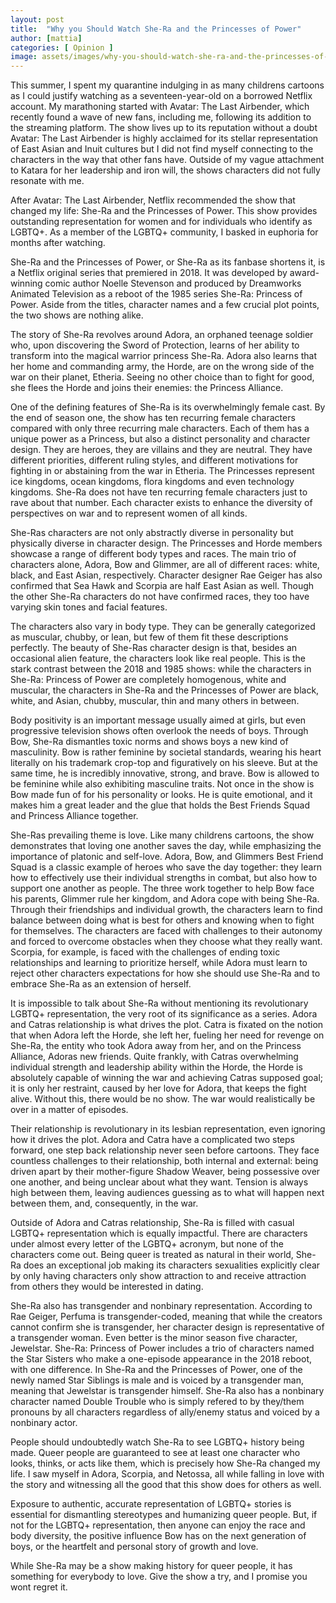 ```yaml
---
layout: post
title:  "Why you Should Watch She-Ra and the Princesses of Power"
author: [mattia]
categories: [ Opinion ]
image: assets/images/why-you-should-watch-she-ra-and-the-princesses-of-power.jpg
---
```


This summer, I spent my quarantine indulging in as many childrens cartoons as I could justify watching as a seventeen-year-old on a borrowed Netflix account. My marathoning started with Avatar: The Last Airbender, which recently found a wave of new fans, including me, following its addition to the streaming platform. The show lives up to its reputation without a doubt  Avatar: The Last Airbender is highly acclaimed for its stellar representation of East Asian and Inuit cultures  but I did not find myself connecting to the characters in the way that other fans have. Outside of my vague attachment to Katara for her leadership and iron will, the shows characters did not fully resonate with me. 

After Avatar: The Last Airbender, Netflix recommended the show that changed my life: She-Ra and the Princesses of Power. This show provides outstanding representation for women and for individuals who identify as LGBTQ+. As a member of the LGBTQ+ community, I basked in euphoria for months after watching.

She-Ra and the Princesses of Power, or She-Ra as its fanbase shortens it, is a Netflix original series that premiered in 2018. It was developed by award-winning comic author Noelle Stevenson and produced by Dreamworks Animated Television as a reboot of the 1985 series She-Ra: Princess of Power. Aside from the titles, character names and a few crucial plot points, the two shows are nothing alike. 

The story of She-Ra revolves around Adora, an orphaned teenage soldier who, upon discovering the Sword of Protection, learns of her ability to transform into the magical warrior princess She-Ra. Adora also learns that her home and commanding army, the Horde, are on the wrong side of the war on their planet, Etheria. Seeing no other choice than to fight for good, she flees the Horde and joins their enemies: the Princess Alliance. 

One of the defining features of She-Ra is its overwhelmingly female cast. By the end of season one, the show has ten recurring female characters compared with only three recurring male characters. Each of them has a unique power as a Princess, but also a distinct personality and character design. They are heroes, they are villains and they are neutral. They have different priorities, different ruling styles, and different motivations for fighting in or abstaining from the war in Etheria. The Princesses represent ice kingdoms, ocean kingdoms, flora kingdoms and even technology kingdoms. She-Ra does not have ten recurring female characters just to rave about that number. Each character exists to enhance the diversity of perspectives on war and to represent women of all kinds. 

She-Ras characters are not only abstractly diverse in personality but physically diverse in character design. The Princesses and Horde members showcase a range of different body types and races. The main trio of characters alone, Adora, Bow and Glimmer, are all of different races: white, black, and East Asian, respectively. Character designer Rae Geiger has also confirmed that Sea Hawk and Scorpia are half East Asian as well. Though the other She-Ra characters do not have confirmed races, they too have varying skin tones and facial features.

The characters also vary in body type. They can be generally categorized as muscular, chubby, or lean, but few of them fit these descriptions perfectly. The beauty of She-Ras character design is that, besides an occasional alien feature, the characters look like real people. This is the stark contrast between the 2018 and 1985 shows: while the characters in She-Ra: Princess of Power are completely homogenous, white and muscular, the characters in She-Ra and the Princesses of Power are black, white, and Asian, chubby, muscular, thin and many others in between. 

Body positivity is an important message usually aimed at girls, but even progressive television shows often overlook the needs of boys. Through Bow, She-Ra dismantles toxic norms and shows boys a new kind of masculinity. Bow is rather feminine by societal standards, wearing his heart literally on his trademark crop-top and figuratively on his sleeve. But at the same time, he is incredibly innovative, strong, and brave. Bow is allowed to be feminine while also exhibiting masculine traits. Not once in the show is Bow made fun of for his personality or looks. He is quite emotional, and it makes him a great leader and the glue that holds the Best Friends Squad and Princess Alliance together. 

She-Ras prevailing theme is love. Like many childrens cartoons, the show demonstrates that loving one another saves the day, while emphasizing the importance of platonic and self-love. Adora, Bow, and Glimmers Best Friend Squad is a classic example of heroes who save the day together: they learn how to effectively use their individual strengths in combat, but also how to support one another as people. The three work together to help Bow face his parents, Glimmer rule her kingdom, and Adora cope with being She-Ra. Through their friendships and individual growth, the characters learn to find balance between doing what is best for others and knowing when to fight for themselves. The characters are faced with challenges to their autonomy and forced to overcome obstacles when they choose what they really want. Scorpia, for example, is faced with the challenges of ending toxic relationships and learning to prioritize herself, while Adora must learn to reject other characters expectations for how she should use She-Ra and to embrace She-Ra as an extension of herself. 

It is impossible to talk about She-Ra without mentioning its revolutionary LGBTQ+ representation, the very root of its significance as a series. Adora and Catras relationship is what drives the plot. Catra is fixated on the notion that when Adora left the Horde, she left her, fueling her need for revenge on She-Ra, the entity who took Adora away from her, and on the Princess Alliance, Adoras new friends. Quite frankly, with Catras overwhelming individual strength and leadership ability within the Horde, the Horde is absolutely capable of winning the war and achieving Catras supposed goal; it is only her restraint, caused by her love for Adora, that keeps the fight alive. Without this, there would be no show. The war would realistically be over in a matter of episodes. 

Their relationship is revolutionary in its lesbian representation, even ignoring how it drives the plot. Adora and Catra have a complicated two steps forward, one step back relationship never seen before cartoons. They face countless challenges to their relationship, both internal and external: being driven apart by their mother-figure Shadow Weaver, being possessive over one another, and being unclear about what they want. Tension is always high between them, leaving audiences guessing as to what will happen next between them, and, consequently, in the war. 

Outside of Adora and Catras relationship, She-Ra is filled with casual LGBTQ+ representation which is equally impactful. There are characters under almost every letter of the LGBTQ+ acronym, but none of the characters come out. Being queer is treated as natural in their world, She-Ra does an exceptional job making its characters sexualities explicitly clear by only having characters only show attraction to and receive attraction from others they would be interested in dating.

She-Ra also has transgender and nonbinary representation. According to Rae Geiger, Perfuma is transgender-coded, meaning that while the creators cannot confirm she is transgender, her character design is representative of a transgender woman. Even better is the minor season five character, Jewelstar. She-Ra: Princess of Power includes a trio of characters named the Star Sisters who make a one-episode appearance in the 2018 reboot, with one difference. In She-Ra and the Princesses of Power, one of the newly named Star Siblings is male and is voiced by a transgender man, meaning that Jewelstar is transgender himself. She-Ra also has a nonbinary character named Double Trouble who is simply refered to by they/them pronouns by all characters regardless of ally/enemy status and voiced by a nonbinary actor. 

People should undoubtedly watch She-Ra to see LGBTQ+ history being made. Queer people are guaranteed to see at least one character who looks, thinks, or acts like them, which is precisely how She-Ra changed my life. I saw myself in Adora, Scorpia, and Netossa, all while falling in love with the story and witnessing all the good that this show does for others as well.

Exposure to authentic, accurate representation of LGBTQ+ stories is essential for dismantling stereotypes and humanizing queer people. But, if not for the LGBTQ+ representation, then anyone can enjoy the race and body diversity, the positive influence Bow has on the next generation of boys, or the heartfelt and personal story of growth and love. 

While She-Ra may be a show making history for queer people, it has something for everybody to love. Give the show a try, and I promise you wont regret it. 

 


